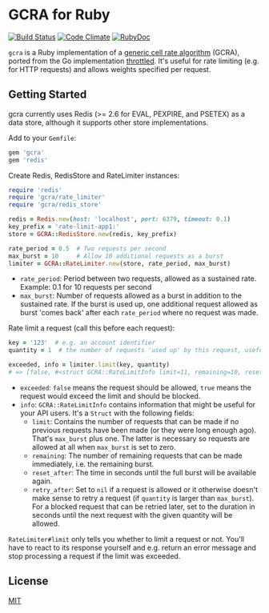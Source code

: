 # GCRA for Ruby

[![Build Status](https://travis-ci.org/Barzahlen/gcra-ruby.svg?branch=master)](https://travis-ci.org/Barzahlen/gcra-ruby) [![Code Climate](https://codeclimate.com/github/Barzahlen/gcra-ruby/badges/gpa.svg)](https://codeclimate.com/github/Barzahlen/gcra-ruby) [![RubyDoc](https://img.shields.io/badge/ruby-doc-green.svg)](http://rubydoc.info/github/Barzahlen/gcra-ruby)

`gcra` is a Ruby implementation of a [generic cell rate algorithm](https://en.wikipedia.org/wiki/Generic_cell_rate_algorithm) (GCRA), ported from the Go implementation [throttled](https://github.com/throttled/throttled). It's useful for rate limiting (e.g. for HTTP requests) and allows weights specified per request.

## Getting Started

gcra currently uses Redis (>= 2.6 for EVAL, PEXPIRE, and PSETEX) as a data store, although it supports other store implementations.

Add to your `Gemfile`:

```ruby
gem 'gcra'
gem 'redis'
```

Create Redis, RedisStore and RateLimiter instances:

```ruby
require 'redis'
require 'gcra/rate_limiter'
require 'gcra/redis_store'

redis = Redis.new(host: 'localhost', port: 6379, timeout: 0.1)
key_prefix = 'rate-limit-app1:'
store = GCRA::RedisStore.new(redis, key_prefix)

rate_period = 0.5  # Two requests per second
max_burst = 10     # Allow 10 additional requests as a burst
limiter = GCRA::RateLimiter.new(store, rate_period, max_burst)
```

* `rate_period`: Period between two requests, allowed as a sustained rate. Example: 0.1 for 10 requests per second
* `max_burst`: Number of requests allowed as a burst in addition to the sustained  rate. If the burst is used up, one additional request allowed as burst 'comes back' after each `rate_period` where no request was made.

Rate limit a request (call this before each request):

```ruby
key = '123'  # e.g. an account identifier
quantity = 1  # the number of requests 'used up' by this request, useful e.g. for batch requests

exceeded, info = limiter.limit(key, quantity)
# => [false, #<struct GCRA::RateLimitInfo limit=11, remaining=10, reset_after=0.5, retry_after=nil>]
```

* `exceeded`: `false` means the request should be allowed, `true` means the request would exceed the limit and should be blocked.
* `info`: `GCRA::RateLimitInfo` contains information that might be useful for your API users. It's a `Struct` with the following fields:
    - `limit`: Contains the number of requests that can be made if no previous requests have been made (or they were long enough ago). That's `max_burst` plus one. The latter is necessary so requests are allowed at all when `max_burst` is set to zero.
    - `remaining`: The number of remaining requests that can be made immediately, i.e. the remaining burst.
    - `reset_after`: The time in seconds until the full burst will be available again.
    - `retry_after`: Set to `nil` if a request is allowed or it otherwise doesn't make sense to retry a request (if `quantity` is larger than `max_burst`). For a blocked request that can be retried later, set to the duration in seconds until the next request with the given quantity will be allowed.

`RateLimiter#limit` only tells you whether to limit a request or not. You'll have to react to its response yourself and e.g. return an error message and stop processing a request if the limit was exceeded.

## License

[MIT](LICENSE)

